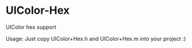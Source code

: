 UIColor-Hex
===========

UIColor hex support 

Usage: Just copy UIColor+Hex.h and UIColor+Hex.m into your project :) 